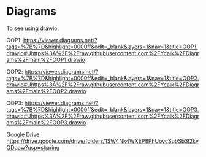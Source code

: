 # Diagrams

To see using drawio:

OOP1:
https://viewer.diagrams.net/?tags=%7B%7D&highlight=0000ff&edit=_blank&layers=1&nav=1&title=OOP1.drawio#Uhttps%3A%2F%2Fraw.githubusercontent.com%2FYcalk%2FDiagrams%2Fmain%2FOOP1.drawio

OOP2:
https://viewer.diagrams.net/?tags=%7B%7D&highlight=0000ff&edit=_blank&layers=1&nav=1&title=OOP2.drawio#Uhttps%3A%2F%2Fraw.githubusercontent.com%2FYcalk%2FDiagrams%2Fmain%2FOOP2.drawio

OOP3:
https://viewer.diagrams.net/?tags=%7B%7D&highlight=0000ff&edit=_blank&layers=1&nav=1&title=OOP3.drawio#Uhttps%3A%2F%2Fraw.githubusercontent.com%2FYcalk%2FDiagrams%2Fmain%2FOOP3.drawio

Google Drive:
https://drive.google.com/drive/folders/1SW4Nk4WXEP8PhUovcSqbSb3l2kvQDqaw?usp=sharing
